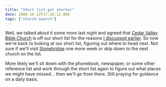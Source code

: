 ```yaml
---
title: "Short list got shorter"
date: 2008-10-22T17:26:12.000
tags: ["church-search"]
---
```


Well, we talked about it some more last night and agreed that [Cedar Valley Bible Church](http://www.cedarvalley.org/) is off our short list for the reasons [I discussed earlier](/08/10/an-end-times-deal-breaker/). So now we're back to looking at our short list, figuring out where to head next. Not sure if we'll visit [Stonebridge](http://www.stonebridgesite.com) one more week or skip down to the next church on the list.

More likely we'll sit down with the phonebook, newspaper, or some other reference list and work through the short list again to figure out what places we might have missed... then we'll go from there. Still praying for guidance on a daily basis.
